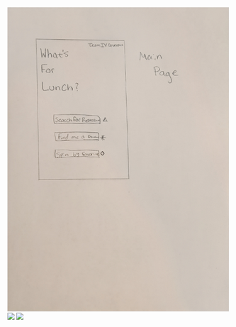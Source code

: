 <img src="https://github.com/ACHarrison32/Software-Engineering---Lunch-Decider-App/blob/main/Documentation/Sketches/Andrew's_App_Sketches/20230207_232801.jpg" width="500">
<img src="https://i.pinimg.com/originals/86/e0/9f/86e09f7328ffd9d45ab319cc0b3e7c9d.png" width="100">
<img src="https://i.pinimg.com/originals/86/e0/9f/86e09f7328ffd9d45ab319cc0b3e7c9d.png" width="100">

